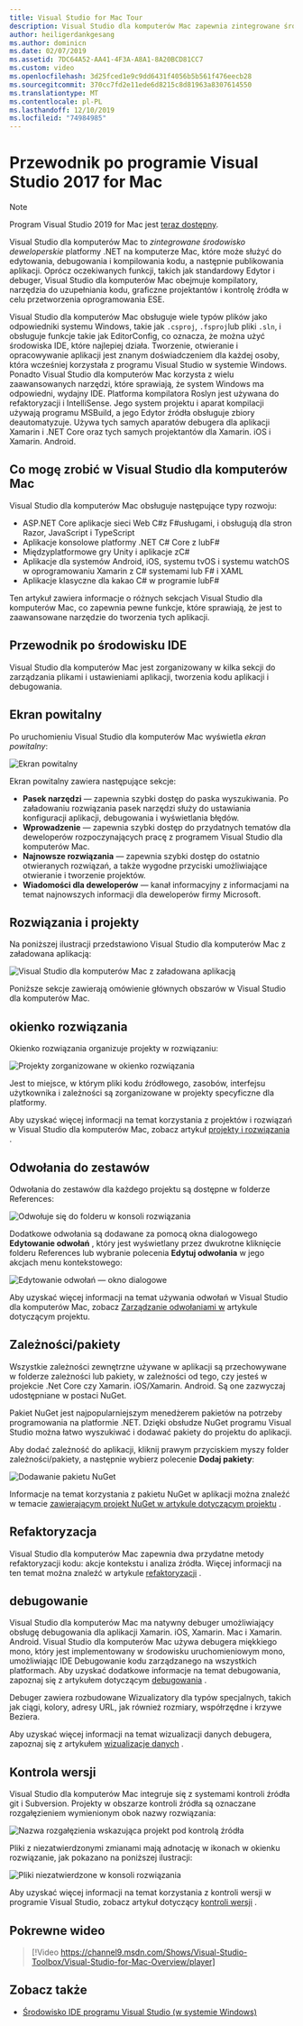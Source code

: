 ```yaml
---
title: Visual Studio for Mac Tour
description: Visual Studio dla komputerów Mac zapewnia zintegrowane środowisko programistyczne do kompilowania aplikacji .NET w systemie macOS, w tym ASP.NET Core witryn sieci Web i projektów platformy Xamarin dla systemów iOS, Android, Mac i Xamarin. Forms.
author: heiligerdankgesang
ms.author: dominicn
ms.date: 02/07/2019
ms.assetid: 7DC64A52-AA41-4F3A-A8A1-8A20BCD81CC7
ms.custom: video
ms.openlocfilehash: 3d25fced1e9c9dd6431f4056b5b561f476eecb28
ms.sourcegitcommit: 370cc7fd2e11ede6d8215c8d81963a8307614550
ms.translationtype: MT
ms.contentlocale: pl-PL
ms.lasthandoff: 12/10/2019
ms.locfileid: "74984985"
---
```

# <a name="visual-studio-2017-for-mac-tour"></a>Przewodnik po programie Visual Studio 2017 for Mac

> [!NOTE]
> Program Visual Studio 2019 for Mac jest [teraz dostępny](installation.md).

Visual Studio dla komputerów Mac to _zintegrowane środowisko deweloperskie_ platformy .NET na komputerze Mac, które może służyć do edytowania, debugowania i kompilowania kodu, a następnie publikowania aplikacji. Oprócz oczekiwanych funkcji, takich jak standardowy Edytor i debuger, Visual Studio dla komputerów Mac obejmuje kompilatory, narzędzia do uzupełniania kodu, graficzne projektantów i kontrolę źródła w celu przetworzenia oprogramowania ESE.

Visual Studio dla komputerów Mac obsługuje wiele typów plików jako odpowiedniki systemu Windows, takie jak `.csproj`, `.fsproj`lub pliki `.sln`, i obsługuje funkcje takie jak EditorConfig, co oznacza, że można użyć środowiska IDE, które najlepiej działa.
Tworzenie, otwieranie i opracowywanie aplikacji jest znanym doświadczeniem dla każdej osoby, która wcześniej korzystała z programu Visual Studio w systemie Windows. Ponadto Visual Studio dla komputerów Mac korzysta z wielu zaawansowanych narzędzi, które sprawiają, że system Windows ma odpowiedni, wydajny IDE. Platforma kompilatora Roslyn jest używana do refaktoryzacji i IntelliSense. Jego system projektu i aparat kompilacji używają programu MSBuild, a jego Edytor źródła obsługuje zbiory deautomatyzuje. Używa tych samych aparatów debugera dla aplikacji Xamarin i .NET Core oraz tych samych projektantów dla Xamarin. iOS i Xamarin. Android.

## <a name="what-can-i-do-in-visual-studio-for-mac"></a>Co mogę zrobić w Visual Studio dla komputerów Mac

Visual Studio dla komputerów Mac obsługuje następujące typy rozwoju:

- ASP.NET Core aplikacje sieci Web C#z F#usługami, i obsługują dla stron Razor, JavaScript i TypeScript
- Aplikacje konsolowe platformy .NET C# Core z lubF#
- Międzyplatformowe gry Unity i aplikacje zC#
- Aplikacje dla systemów Android, iOS, systemu tvOS i systemu watchOS w oprogramowaniu Xamarin z C# systemami lub F# i XAML
- Aplikacje klasyczne dla kakao C# w programie lubF#

Ten artykuł zawiera informacje o różnych sekcjach Visual Studio dla komputerów Mac, co zapewnia pewne funkcje, które sprawiają, że jest to zaawansowane narzędzie do tworzenia tych aplikacji.

## <a name="ide-tour"></a>Przewodnik po środowisku IDE

Visual Studio dla komputerów Mac jest zorganizowany w kilka sekcji do zarządzania plikami i ustawieniami aplikacji, tworzenia kodu aplikacji i debugowania.

## <a name="welcome-screen"></a>Ekran powitalny

Po uruchomieniu Visual Studio dla komputerów Mac wyświetla *ekran powitalny*:

![Ekran powitalny](media/ide-tour-image1.png)

Ekran powitalny zawiera następujące sekcje:

- **Pasek narzędzi** — zapewnia szybki dostęp do paska wyszukiwania. Po załadowaniu rozwiązania pasek narzędzi służy do ustawiania konfiguracji aplikacji, debugowania i wyświetlania błędów.
- **Wprowadzenie** — zapewnia szybki dostęp do przydatnych tematów dla deweloperów rozpoczynających pracę z programem Visual Studio dla komputerów Mac.
- **Najnowsze rozwiązania** — zapewnia szybki dostęp do ostatnio otwieranych rozwiązań, a także wygodne przyciski umożliwiające otwieranie i tworzenie projektów.
- **Wiadomości dla deweloperów** — kanał informacyjny z informacjami na temat najnowszych informacji dla deweloperów firmy Microsoft.

## <a name="solutions-and-projects"></a>Rozwiązania i projekty

Na poniższej ilustracji przedstawiono Visual Studio dla komputerów Mac z załadowana aplikacją:

![Visual Studio dla komputerów Mac z załadowana aplikacją](media/ide-tour-image17.png)

Poniższe sekcje zawierają omówienie głównych obszarów w Visual Studio dla komputerów Mac.

## <a name="solution-pad"></a>okienko rozwiązania

Okienko rozwiązania organizuje projekty w rozwiązaniu:

![Projekty zorganizowane w okienko rozwiązania](media/ide-tour-image18.png)

Jest to miejsce, w którym pliki kodu źródłowego, zasobów, interfejsu użytkownika i zależności są zorganizowane w projekty specyficzne dla platformy.

Aby uzyskać więcej informacji na temat korzystania z projektów i rozwiązań w Visual Studio dla komputerów Mac, zobacz artykuł [projekty i rozwiązania](/visualstudio/mac/projects-and-solutions) .

## <a name="assembly-references"></a>Odwołania do zestawów

Odwołania do zestawów dla każdego projektu są dostępne w folderze References:

![Odwołuje się do folderu w konsoli rozwiązania](media/ide-tour-image19.png)

Dodatkowe odwołania są dodawane za pomocą okna dialogowego **Edytowanie odwołań** , który jest wyświetlany przez dwukrotne kliknięcie folderu References lub wybranie polecenia **Edytuj odwołania** w jego akcjach menu kontekstowego:

![Edytowanie odwołań — okno dialogowe](media/ide-tour-image20.png)

Aby uzyskać więcej informacji na temat używania odwołań w Visual Studio dla komputerów Mac, zobacz [Zarządzanie odwołaniami w](/visualstudio/mac/managing-references-in-a-project) artykule dotyczącym projektu.

## <a name="dependencies--packages"></a>Zależności/pakiety

Wszystkie zależności zewnętrzne używane w aplikacji są przechowywane w folderze zależności lub pakiety, w zależności od tego, czy jesteś w projekcie .Net Core czy Xamarin. iOS/Xamarin. Android. Są one zazwyczaj udostępniane w postaci NuGet.

Pakiet NuGet jest najpopularniejszym menedżerem pakietów na potrzeby programowania na platformie .NET. Dzięki obsłudze NuGet programu Visual Studio można łatwo wyszukiwać i dodawać pakiety do projektu do aplikacji.

Aby dodać zależność do aplikacji, kliknij prawym przyciskiem myszy folder zależności/pakiety, a następnie wybierz polecenie **Dodaj pakiety**:

![Dodawanie pakietu NuGet](media/ide-tour-image21.png)

Informacje na temat korzystania z pakietu NuGet w aplikacji można znaleźć w temacie [zawierającym projekt NuGet w artykule dotyczącym projektu](/visualstudio/mac/nuget-walkthrough) .

## <a name="refactoring"></a>Refaktoryzacja

Visual Studio dla komputerów Mac zapewnia dwa przydatne metody refaktoryzacji kodu: akcje kontekstu i analiza źródła. Więcej informacji na ten temat można znaleźć w artykule [refaktoryzacji](/visualstudio/mac/refactoring) .

## <a name="debugging"></a>debugowanie

Visual Studio dla komputerów Mac ma natywny debuger umożliwiający obsługę debugowania dla aplikacji Xamarin. iOS, Xamarin. Mac i Xamarin. Android. Visual Studio dla komputerów Mac używa debugera miękkiego mono, który jest implementowany w środowisku uruchomieniowym mono, umożliwiając IDE Debugowanie kodu zarządzanego na wszystkich platformach. Aby uzyskać dodatkowe informacje na temat debugowania, zapoznaj się z artykułem dotyczącym [debugowania](/visualstudio/mac/debugging) .

Debuger zawiera rozbudowane Wizualizatory dla typów specjalnych, takich jak ciągi, kolory, adresy URL, jak również rozmiary, współrzędne i krzywe Beziera.

Aby uzyskać więcej informacji na temat wizualizacji danych debugera, zapoznaj się z artykułem [wizualizacje danych](/visualstudio/mac/data-visualizations) .

## <a name="version-control"></a>Kontrola wersji

Visual Studio dla komputerów Mac integruje się z systemami kontroli źródła git i Subversion. Projekty w obszarze kontroli źródła są oznaczane rozgałęzieniem wymienionym obok nazwy rozwiązania:

![Nazwa rozgałęzienia wskazująca projekt pod kontrolą źródła](media/ide-tour-image22.png)

Pliki z niezatwierdzonymi zmianami mają adnotację w ikonach w okienku rozwiązanie, jak pokazano na poniższej ilustracji:

![Pliki niezatwierdzone w konsoli rozwiązania](media/ide-tour-image23.png)

Aby uzyskać więcej informacji na temat korzystania z kontroli wersji w programie Visual Studio, zobacz artykuł dotyczący [kontroli wersji](/visualstudio/mac/version-control) .

## <a name="related-video"></a>Pokrewne wideo

> [!Video https://channel9.msdn.com/Shows/Visual-Studio-Toolbox/Visual-Studio-for-Mac-Overview/player]

## <a name="see-also"></a>Zobacz także

- [Środowisko IDE programu Visual Studio (w systemie Windows)](/visualstudio/ide/visual-studio-ide)
